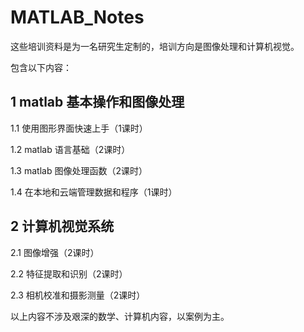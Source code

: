 # MATLAB_Notes

这些培训资料是为一名研究生定制的，培训方向是图像处理和计算机视觉。

包含以下内容：

## 1 matlab 基本操作和图像处理 ##

1.1 使用图形界面快速上手（1课时）

1.2 matlab 语言基础（2课时）

1.3 matlab 图像处理函数（2课时）

1.4 在本地和云端管理数据和程序（1课时）

## 2 计算机视觉系统 ##

2.1 图像增强（2课时）

2.2 特征提取和识别（2课时）

2.3 相机校准和摄影测量（2课时）

以上内容不涉及艰深的数学、计算机内容，以案例为主。
